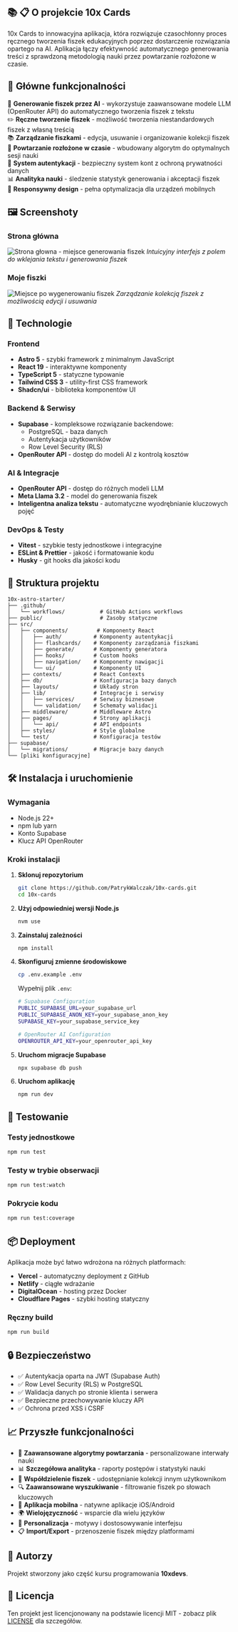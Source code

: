 ## 📚 📋 O projekcie 10x Cards

10x Cards to innowacyjna aplikacja, która rozwiązuje czasochłonny proces ręcznego tworzenia fiszek edukacyjnych poprzez dostarczenie rozwiązania opartego na AI. Aplikacja łączy efektywność automatycznego generowania treści z sprawdzoną metodologią nauki przez powtarzanie rozłożone w czasie.

## 🎯 Główne funkcjonalności 

🤖 **Generowanie fiszek przez AI** - wykorzystuje zaawansowane modele LLM (OpenRouter API) do automatycznego tworzenia fiszek z tekstu  
✏️ **Ręczne tworzenie fiszek** - możliwość tworzenia niestandardowych fiszek z własną treścią  
📚 **Zarządzanie fiszkami** - edycja, usuwanie i organizowanie kolekcji fiszek  
🔁 **Powtarzanie rozłożone w czasie** - wbudowany algorytm do optymalnych sesji nauki  
👤 **System autentykacji** - bezpieczny system kont z ochroną prywatności danych  
📊 **Analityka nauki** - śledzenie statystyk generowania i akceptacji fiszek  
📱 **Responsywny design** - pełna optymalizacja dla urządzeń mobilnych

## 🖼️ Screenshoty

### Strona główna

![Strona głowna - miejsce generowania fiszek](screenshots/main_page.PNG)
_Intuicyjny interfejs z polem do wklejania tekstu i generowania fiszek_

### Moje fiszki

![Miejsce po wygenerowaniu fiszek](screenshots/flashcards.PNG)
_Zarządzanie kolekcją fiszek z możliwością edycji i usuwania_

## 🚀 Technologie

### Frontend

- **Astro 5** - szybki framework z minimalnym JavaScript
- **React 19** - interaktywne komponenty
- **TypeScript 5** - statyczne typowanie
- **Tailwind CSS 3** - utility-first CSS framework
- **Shadcn/ui** - biblioteka komponentów UI

### Backend & Serwisy

- **Supabase** - kompleksowe rozwiązanie backendowe:
  - PostgreSQL - baza danych
  - Autentykacja użytkowników
  - Row Level Security (RLS)
- **OpenRouter API** - dostęp do modeli AI z kontrolą kosztów

### AI & Integracje

- **OpenRouter API** - dostęp do różnych modeli LLM
- **Meta Llama 3.2** - model do generowania fiszek
- **Inteligentna analiza tekstu** - automatyczne wyodrębnianie kluczowych pojęć

### DevOps & Testy

- **Vitest** - szybkie testy jednostkowe i integracyjne
- **ESLint & Prettier** - jakość i formatowanie kodu
- **Husky** - git hooks dla jakości kodu


## 📁 Struktura projektu

```
10x-astro-starter/
├── .github/
│   └── workflows/           # GitHub Actions workflows
├── public/                  # Zasoby statyczne
├── src/
│   ├── components/         # Komponenty React
│   │   ├── auth/          # Komponenty autentykacji
│   │   ├── flashcards/    # Komponenty zarządzania fiszkami
│   │   ├── generate/      # Komponenty generatora
│   │   ├── hooks/         # Custom hooks
│   │   ├── navigation/    # Komponenty nawigacji
│   │   └── ui/            # Komponenty UI
│   ├── contexts/          # React Contexts
│   ├── db/                # Konfiguracja bazy danych
│   ├── layouts/           # Układy stron
│   ├── lib/               # Integracje i serwisy
│   │   ├── services/      # Serwisy biznesowe
│   │   └── validation/    # Schematy walidacji
│   ├── middleware/        # Middleware Astro
│   ├── pages/             # Strony aplikacji
│   │   └── api/           # API endpoints
│   ├── styles/            # Style globalne
│   └── test/              # Konfiguracja testów
├── supabase/
│   └── migrations/        # Migracje bazy danych
└── [pliki konfiguracyjne]
```

## 🛠️ Instalacja i uruchomienie

### Wymagania

- Node.js 22+
- npm lub yarn
- Konto Supabase
- Klucz API OpenRouter

### Kroki instalacji

1. **Sklonuj repozytorium**

   ```bash
   git clone https://github.com/PatrykWalczak/10x-cards.git
   cd 10x-cards
   ```

2. **Użyj odpowiedniej wersji Node.js**

   ```bash
   nvm use
   ```

3. **Zainstaluj zależności**

   ```bash
   npm install
   ```

4. **Skonfiguruj zmienne środowiskowe**

   ```bash
   cp .env.example .env
   ```

   Wypełnij plik `.env`:

   ```bash
   # Supabase Configuration
   PUBLIC_SUPABASE_URL=your_supabase_url
   PUBLIC_SUPABASE_ANON_KEY=your_supabase_anon_key
   SUPABASE_KEY=your_supabase_service_key

   # OpenRouter AI Configuration
   OPENROUTER_API_KEY=your_openrouter_api_key
   ```

5. **Uruchom migracje Supabase**

   ```bash
   npx supabase db push
   ```

6. **Uruchom aplikację**
   ```bash
   npm run dev
   ```

## 🧪 Testowanie

### Testy jednostkowe

```bash
npm run test
```

### Testy w trybie obserwacji

```bash
npm run test:watch
```

### Pokrycie kodu

```bash
npm run test:coverage
```

## 📦 Deployment

Aplikacja może być łatwo wdrożona na różnych platformach:

- **Vercel** - automatyczny deployment z GitHub
- **Netlify** - ciągłe wdrażanie
- **DigitalOcean** - hosting przez Docker
- **Cloudflare Pages** - szybki hosting statyczny

### Ręczny build

```bash
npm run build
```

## 🔒 Bezpieczeństwo

- ✅ Autentykacja oparta na JWT (Supabase Auth)
- ✅ Row Level Security (RLS) w PostgreSQL
- ✅ Walidacja danych po stronie klienta i serwera
- ✅ Bezpieczne przechowywanie kluczy API
- ✅ Ochrona przed XSS i CSRF

## 📈 Przyszłe funkcjonalności

- 🎯 **Zaawansowane algorytmy powtarzania** - personalizowane interwały nauki
- 📊 **Szczegółowa analityka** - raporty postępów i statystyki nauki
- 👥 **Współdzielenie fiszek** - udostępnianie kolekcji innym użytkownikom
- 🔍 **Zaawansowane wyszukiwanie** - filtrowanie fiszek po słowach kluczowych
- 📱 **Aplikacja mobilna** - natywne aplikacje iOS/Android
- 🌍 **Wielojęzyczność** - wsparcie dla wielu języków
- 🎨 **Personalizacja** - motywy i dostosowywanie interfejsu
- 📋 **Import/Export** - przenoszenie fiszek między platformami

## 🤝 Autorzy

Projekt stworzony jako część kursu programowania **10xdevs**.

## 📄 Licencja

Ten projekt jest licencjonowany na podstawie licencji MIT - zobacz plik [LICENSE](LICENSE) dla szczegółów.

